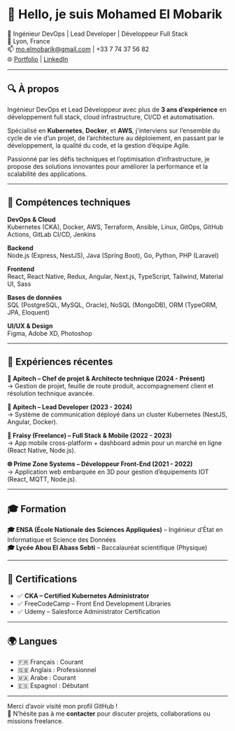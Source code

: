 # 👋 Hello, je suis Mohamed El Mobarik

🎯 Ingénieur DevOps | Lead Developer | Développeur Full Stack  
📍 Lyon, France  
📫 mo.elmobarik@gmail.com | +33 7 74 37 56 82  
🌐 [Portfolio](https://medlab.dev) | [LinkedIn](https://linkedin.com/in/med-el-mobarik)

---

## 🔍 À propos

Ingénieur DevOps et Lead Développeur avec plus de **3 ans d’expérience** en développement full stack, cloud infrastructure, CI/CD et automatisation.

Spécialisé en **Kubernetes**, **Docker**, et **AWS**, j'interviens sur l’ensemble du cycle de vie d’un projet, de l’architecture au déploiement, en passant par le développement, la qualité du code, et la gestion d’équipe Agile.

Passionné par les défis techniques et l’optimisation d’infrastructure, je propose des solutions innovantes pour améliorer la performance et la scalabilité des applications.

---

## 🧰 Compétences techniques

**DevOps & Cloud**  
Kubernetes (CKA), Docker, AWS, Terraform, Ansible, Linux, GitOps, GitHub Actions, GitLab CI/CD, Jenkins

**Backend**  
Node.js (Express, NestJS), Java (Spring Boot), Go, Python, PHP (Laravel)

**Frontend**  
React, React Native, Redux, Angular, Next.js, TypeScript, Tailwind, Material UI, Sass

**Bases de données**  
SQL (PostgreSQL, MySQL, Oracle), NoSQL (MongoDB), ORM (TypeORM, JPA, Eloquent)

**UI/UX & Design**  
Figma, Adobe XD, Photoshop

---

## 💼 Expériences récentes

**🧠 Apitech – Chef de projet & Architecte technique (2024 - Présent)**  
→ Gestion de projet, feuille de route produit, accompagnement client et résolution technique avancée.

**🧱 Apitech – Lead Developer (2023 - 2024)**  
→ Système de communication déployé dans un cluster Kubernetes (NestJS, Angular, Docker).

**📱 Fraisy (Freelance) – Full Stack & Mobile (2022 - 2023)**  
→ App mobile cross-platform + dashboard admin pour un marché en ligne (React Native, Node.js).

**🌐 Prime Zone Systems – Développeur Front-End (2021 - 2022)**  
→ Application web embarquée en 3D pour gestion d’équipements IOT (React, MQTT, Node.js).

---

## 🎓 Formation

**🎓 ENSA (École Nationale des Sciences Appliquées)** – Ingénieur d’État en Informatique et Science des Données  
**🎓 Lycée Abou El Abass Sebti** – Baccalauréat scientifique (Physique)

---

## 📜 Certifications

- ✅ **CKA – Certified Kubernetes Administrator**  
- ✅ FreeCodeCamp – Front End Development Libraries  
- ✅ Udemy – Salesforce Administrator Certification  

---

## 🌍 Langues

- 🇫🇷 Français : Courant  
- 🇬🇧 Anglais : Professionnel  
- 🇲🇦 Arabe : Courant  
- 🇪🇸 Espagnol : Débutant

---

Merci d’avoir visité mon profil GitHub !  
💬 N’hésite pas à me **contacter** pour discuter projets, collaborations ou missions freelance.
